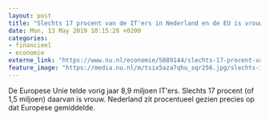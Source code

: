 ```yaml
---
layout: post
title: "Slechts 17 procent van de IT'ers in Nederland en de EU is vrouw"
date: Mon, 13 May 2019 10:15:28 +0200
categories: 
- financieel 
- economie 
externe_link: "https://www.nu.nl/economie/5889144/slechts-17-procent-van-de-iters-in-nederland-en-de-eu-is-vrouw.html"
feature_image: "https://media.nu.nl/m/tsix5aza7qhu_sqr256.jpg/slechts-17-procent-van-de-iters-in-nederland-en-de-eu-is-vrouw.jpg"
---
```


De Europese Unie telde vorig jaar 8,9 miljoen IT'ers. Slechts 17 procent (of 1,5 miljoen) daarvan is vrouw. Nederland zit procentueel gezien precies op dat Europese gemiddelde.
